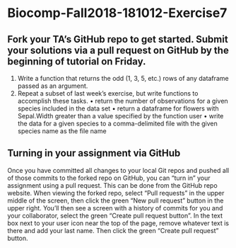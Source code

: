 # Biocomp-Fall2018-181012-Exercise7


## Fork your TA’s GitHub repo to get started. Submit your solutions via a pull request on GitHub by the beginning of tutorial on Friday.
1. Write a function that returns the odd (1, 3, 5, etc.) rows of any dataframe passed as an argument.
2. Repeat a subset of last week’s exercise, but write functions to accomplish these tasks.
	• return the number of observations for a given species included in the data set
	• return a dataframe for flowers with Sepal.Width greater than a value specified by the function user • write the data for a given species to a comma-delimited file with the given species name as the file name

## Turning in your assignment via GitHub
Once you have committed all changes to your local Git repos and pushed all of those commits to the forked repo on GitHub, you can “turn in” your assignment using a pull request. This can be done from the GitHub repo website. When viewing the forked repo, select “Pull requests” in the upper middle of the screen, then click the green “New pull request” button in the upper right. You’ll then see a screen with a history of commits for you and your collaborator, select the green “Create pull request button”. In the text box next to your user icon near the top of the page, remove whatever text is there and add your last name. Then click the green “Create pull request” button.